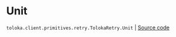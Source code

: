 # Unit
`toloka.client.primitives.retry.TolokaRetry.Unit` | [Source code](https://github.com/Toloka/toloka-kit/blob/v1.1.1/src/client/primitives/retry.py#L38)

